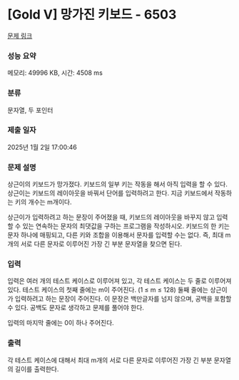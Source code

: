 # [Gold V] 망가진 키보드 - 6503 

[문제 링크](https://www.acmicpc.net/problem/6503) 

### 성능 요약

메모리: 49996 KB, 시간: 4508 ms

### 분류

문자열, 두 포인터

### 제출 일자

2025년 1월 2일 17:00:46

### 문제 설명

<p>상근이의 키보드가 망가졌다. 키보드의 일부 키는 작동을 해서 아직 입력을 할 수 있다. 상근이는 키보드의 레이아웃을 바꿔서 단어를 입력하려고 한다. 지금 키보드에서 작동하는 키의 개수는 m개이다.</p>

<p>상근이가 입력하려고 하는 문장이 주어졌을 때, 키보드의 레이아웃을 바꾸지 않고 입력할 수 있는 연속하는 문자의 최댓값을 구하는 프로그램을 작성하시오. 키보드의 한 키는 문자 하나에 매핑되고, 다른 키와 조합을 이용해서 문자를 입력할 수는 없다. 즉, 최대 m개의 서로 다른 문자로 이루어진 가장 긴 부분 문자열을 찾으면 된다.</p>

### 입력 

 <p>입력은 여러 개의 테스트 케이스로 이루어져 있고, 각 테스트 케이스는 두 줄로 이루어져 있다. 테스트 케이스의 첫째 줄에는 m이 주어진다. (1 ≤ m ≤ 128) 둘째 줄에는 상근이가 입력하려고 하는 문장이 주어진다. 이 문장은 백만글자를 넘지 않으며, 공백을 포함할 수 있다. 공백도 문자로 생각하고 문제를 풀어야 한다.</p>

<p>입력의 마지막 줄에는 0이 하나 주어진다.</p>

### 출력 

 <p>각 테스트 케이스에 대해서 최대 m개의 서로 다른 문자로 이루어진 가장 긴 부분 문자열의 길이를 출력한다.</p>

